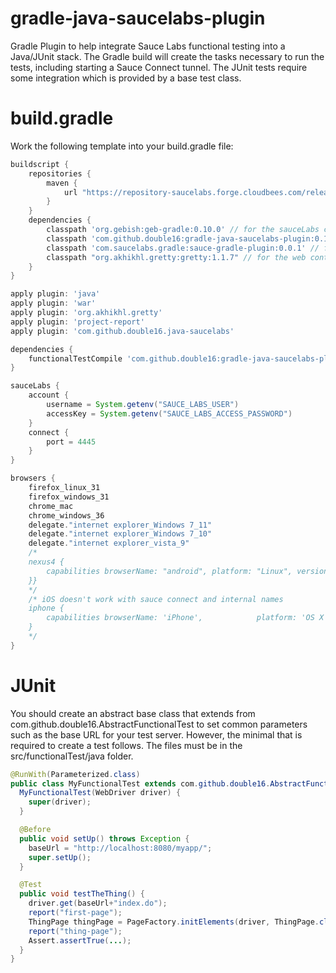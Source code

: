 gradle-java-saucelabs-plugin
============================

Gradle Plugin to help integrate Sauce Labs functional testing into a Java/JUnit stack. The Gradle build will create
the tasks necessary to run the tests, including starting a Sauce Connect tunnel. The JUnit tests require some integration
which is provided by a base test class.

# build.gradle
Work the following template into your build.gradle file:

```groovy
buildscript {
    repositories {
        maven {
            url "https://repository-saucelabs.forge.cloudbees.com/release"
        }
    }
    dependencies {
        classpath 'org.gebish:geb-gradle:0.10.0' // for the sauceLabs configuration
        classpath 'com.github.double16:gradle-java-saucelabs-plugin:0.1-SNAPSHOT' // this plugin
        classpath 'com.saucelabs.gradle:sauce-gradle-plugin:0.0.1' // for Sauce listener to update test pass/fail
        classpath "org.akhikhl.gretty:gretty:1.1.7" // for the web container
    }
}

apply plugin: 'java'
apply plugin: 'war'
apply plugin: 'org.akhikhl.gretty'
apply plugin: 'project-report'
apply plugin: 'com.github.double16.java-saucelabs'

dependencies {
    functionalTestCompile 'com.github.double16:gradle-java-saucelabs-plugin:0.1-SNAPSHOT'
}

sauceLabs {
    account {
        username = System.getenv("SAUCE_LABS_USER")
        accessKey = System.getenv("SAUCE_LABS_ACCESS_PASSWORD")
    }
    connect {
        port = 4445
    }
}

browsers {
    firefox_linux_31
    firefox_windows_31
    chrome_mac
    chrome_windows_36
    delegate."internet explorer_Windows 7_11"
    delegate."internet explorer_Windows 7_10"
    delegate."internet explorer_vista_9"
    /*
    nexus4 {
        capabilities browserName: "android", platform: "Linux", version: "4.4", deviceName: "LG Nexus 4"
    }}
    */
    /* iOS doesn't work with sauce connect and internal names
    iphone {
        capabilities browserName: 'iPhone',            platform: 'OS X 10.9',   version: '7.1', 'device-orientation': 'portrait'
    }
    */
}
```


# JUnit

You should create an abstract base class that extends from com.github.double16.AbstractFunctionalTest to set common
parameters such as the base URL for your test server. However, the minimal that is required to create a test follows. The
files must be in the src/functionalTest/java folder.

```java
@RunWith(Parameterized.class)
public class MyFunctionalTest extends com.github.double16.AbstractFunctionalTest {
  MyFunctionalTest(WebDriver driver) {
    super(driver);
  }

  @Before
  public void setUp() throws Exception {
    baseUrl = "http://localhost:8080/myapp/";
    super.setUp();
  }

  @Test
  public void testTheThing() {
    driver.get(baseUrl+"index.do");
    report("first-page");
    ThingPage thingPage = PageFactory.initElements(driver, ThingPage.class);
    report("thing-page");
    Assert.assertTrue(...);
  }
}
```
